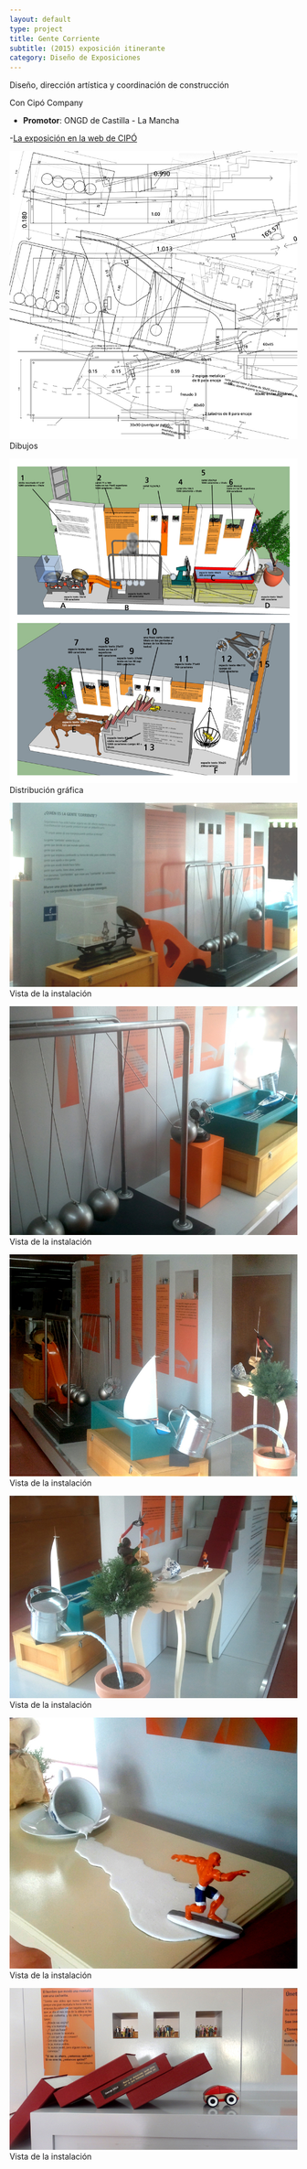 ```yaml
---
layout: default
type: project
title: Gente Corriente
subtitle: (2015) exposición itinerante
category: Diseño de Exposiciones
---
```


Diseño, dirección artística y coordinación de construcción

Con Cipó Company



- **Promotor**: ONGD de Castilla - La Mancha

-[La exposición en la web de CIPÓ](http://cipocompany.com/portfolios/gente-corriente/)

![](01.jpg)
Dibujos

![](02.jpg)
Distribución gráfica

![](03.jpg)
Vista de la instalación

![](04.jpg)
Vista de la instalación

![](05.jpg)
Vista de la instalación

![](06.jpg)
Vista de la instalación

![](07.jpg)
Vista de la instalación

![](08.jpg)
Vista de la instalación
